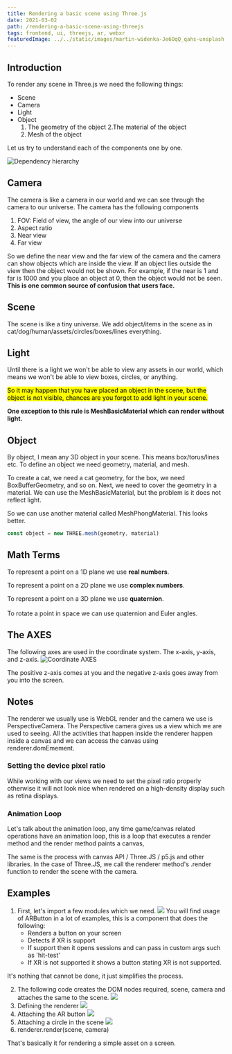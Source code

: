 ```yaml
---
title: Rendering a basic scene using Three.js
date: 2021-03-02
path: /rendering-a-basic-scene-using-threejs
tags: frontend, ui, threejs, ar, webxr
featuredImage: ../../static/images/martin-widenka-Je6OqQ_qahs-unsplash.jpg
---
```


## Introduction

To render any scene in Three.js we need the following things:
* Scene
* Camera
* Light
* Object
    1. The geometry of the object
    2.The material of the object
    3. Mesh of the object

Let us try to understand each of the components one by one.

![Dependency hierarchy](/images/rendering-basic-scene-threejs.jpg "Dependency hierarchy")

## Camera
The camera is like a camera in our world and we can see through the camera to our universe. The camera has the following components
1. FOV: Field of view, the angle of our view into our universe
2. Aspect ratio
3. Near view
4. Far view

So we define the near view and the far view of the camera and the camera can show objects which are inside the view. If an object lies outside the view then the object would not be shown. For example, if the near is 1 and far is 1000 and you place an object at 0, then the object would not be seen.
**This is one common source of confusion that users face.**

## Scene
The scene is like a tiny universe. We add object/items in the scene as in cat/dog/human/assets/circles/boxes/lines everything. 

## Light
Until there is a light we won't be able to view any assets in our world, which means we won't be able to view boxes, circles, or anything. 

<mark>So it may happen that you have placed an object in the scene, but the object is not visible, chances are you forgot to add light in your scene.</mark>

**One exception to this rule is MeshBasicMaterial which can render without light.**

## Object
By object, I mean any 3D object in your scene. This means box/torus/lines etc.
To define an object we need geometry, material, and mesh.

To create a cat, we need a cat geometry, for the box, we need BoxBufferGeometry, and so on. Next, we need to cover the geometry in a material. We can use the MeshBasicMaterial, but the problem is it does not reflect light. 

So we can use another material called MeshPhongMaterial. This looks better. 

```js
const object = new THREE.mesh(geometry, material)
```

## Math Terms
To represent a point on a 1D plane we use **real numbers**.

To represent a point on a 2D plane we use **complex numbers**.

To represent a point on a 3D plane we use **quaternion**.
<br/>
<br/>
To rotate a point in space we can use quaternion and Euler angles.

## The AXES
The following axes are used in the coordinate system. The x-axis, y-axis, and z-axis.
![Coordinate AXES](/images/3d-coordinate-system.png "Coordinate AXES")

The positive z-axis comes at you and the negative z-axis goes away from you into the screen.

## Notes
The renderer we usually use is WebGL render and the camera we use is PerspectiveCamera. The Perspective camera gives us a view which we are used to seeing. All the activities that happen inside the renderer happen inside a canvas and we can access the canvas using renderer.domEmement.


### Setting the device pixel ratio
While working with our views we need to set the pixel ratio properly otherwise it will not look nice when rendered on a high-density display such as retina displays.

### Animation Loop
Let's talk about the animation loop, any time game/canvas related operations have an animation loop, this is a loop that executes a render method and the render method paints a canvas,

The same is the process with canvas API / Three.JS / p5.js and other libraries. 
In the case of Three.JS, we call the renderer method's .render function to render the scene with the camera.


## Examples
1. First, let's import a few modules which we need.
![](/images/three-1-1.png)
    You will find usage of ARButton in a lot of examples, this is a component that does the following:
    * Renders a button on your screen
    * Detects if XR is support
    * If support then it opens sessions and can pass in custom args such as 'hit-test'
    * If XR is not supported it shows a button stating XR is not supported.

It's nothing that cannot be done, it just simplifies the process.

2. The following code creates the DOM nodes required, scene, camera and attaches the same to the scene.
![](/images/three-1-2.png)
3. Defining the renderer
![](/images/three-1-3.png)
4. Attaching the AR button
![](/images/three-1-4.png)
5. Attaching a circle in the scene
![](/images/three-1-5.png)
6. renderer.render(scene, camera)

That's basically it for rendering a simple asset on a screen.